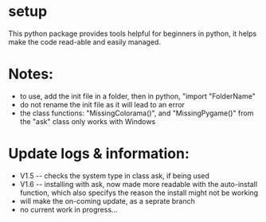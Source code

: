 # setup
This python package provides tools helpful for beginners in python, it helps make the code read-able and easily managed.


# Notes:
* to use, add the init file in a folder, then in python, "import "FolderName"
* do not rename the init file as it will lead to an error
* the class functions: "MissingColorama()", and "MissingPygame()" from the "ask" class only works with Windows

# Update logs & information:
* V1.5 -- checks the system type in class ask, if being used
* V1.6 -- installing with ask, now made more readable with the auto-install function, which also specifys the reason the install might not be working
* will make the on-coming update, as a seprate branch
* no current work in progress...
